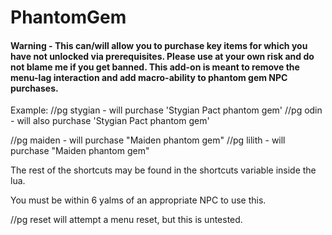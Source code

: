 # PhantomGem

#### Warning - This can/will allow you to purchase key items for which you have not unlocked via prerequisites.  Please use at your own risk and do not blame me if you get banned.  This add-on is meant to remove the menu-lag interaction and add macro-ability to phantom gem NPC purchases.


Example:
//pg stygian - will purchase 'Stygian Pact phantom gem'
//pg odin - will also purchase 'Stygian Pact phantom gem'

//pg maiden - will purchase "Maiden phantom gem"
//pg lilith - will purchase "Maiden phantom gem"

The rest of the shortcuts may be found in the shortcuts variable inside the lua.

You must be within 6 yalms of an appropriate NPC to use this.

//pg reset will attempt a menu reset, but this is untested.
